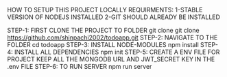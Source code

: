 HOW TO SETUP THIS PROJECT LOCALLY
REQUIRMENTS:
1-STABLE VERSION OF NODEJS INSTALLED
2-GIT SHOULD ALREADY BE INSTALLED

STEP-1:
FIRST CLONE THE PROJECT TO FOLDER 
git clone git clone https://github.com/shinpachi2002/todoapp.git
STEP-2:
NAVIGATE TO THE FOLDER
cd todoapp
STEP-3:
INSTALL NODE-MODULES
npm install
STEP-4:
INSTALL ALL DEPENDENCIES
npm init
STEP-5:
CREATE A ENV FILE FOR PROJECT KEEP ALL THE MONGODB URL AND JWT_SECRET KEY IN THE .env FILE
STEP-6:
TO RUN SERVER
npm run server

